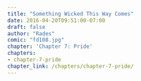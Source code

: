 ```yaml
---
title: "Something Wicked This Way Comes"
date: 2016-04-20T09:51:00-07:00
draft: false
author: "Rades"
comic: "fd108.jpg"
chapter: 'Chapter 7: Pride'
chapters:
- chapter-7-pride
chapter_link: /chapters/chapter-7-pride/
---
```

